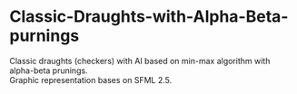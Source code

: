 # Classic-Draughts-with-Alpha-Beta-purnings
Classic draughts (checkers) with AI based on min-max algorithm with alpha-beta prunings.\
Graphic representation bases on SFML 2.5.
